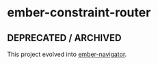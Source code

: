 # ember-constraint-router

## DEPRECATED / ARCHIVED

This project evolved into [ember-navigator](https://github.com/machty/ember-navigator).
